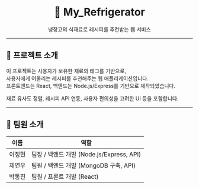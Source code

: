 <h1 align="center">🍳 My_Refrigerator</h1>
<p align="center">냉장고의 식재료로 레시피를 추천받는 웹 서비스</p>

---

## 📌 프로젝트 소개

이 프로젝트는 사용자가 보유한 재료와 태그를 기반으로,  
사용자에게 어울리는 레시피를 추천해주는 웹 애플리케이션입니다.  
프론트엔드는 React, 백엔드는 Node.js/Express를 기반으로 제작되었습니다.  

재료 유사도 정렬, 레시피 API 연동, 사용자 편의성을 고려한 UI 등을 포함합니다.

---

## 👥 팀원 소개

| 이름 | 역할 |
|------|------|
| 이정현 | 팀장 / 백엔드 개발 (Node.js/Express, API) |
| 제연우 | 팀원 / 백엔드 개발 (MongoDB 구축, API) |
| 박동진 | 팀원 / 프론트 개발 (React) |
